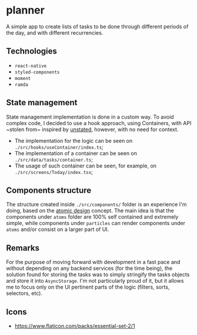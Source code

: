 # planner

A simple app to create lists of tasks to be done through different periods of the day, and with different recurrencies.

## Technologies

- `react-native`
- `styled-components`
- `moment`
- `ramda`

## State management

State management implementation is done in a custom way. To avoid complex code, I decided to use a hook approach, using Containers, with API ~stolen from~ inspired by [unstated](https://github.com/jamiebuilds/unstated), however, with no need for context.

- The implementation for the logic can be seen on `./src/hooks/useContainer/index.ts`;
- The implementation of a container can be seen on `./src/data/tasks/container.ts`;
- The usage of such container can be seen, for example, on `./src/screens/Today/index.tsx`;

## Components structure

The structure created inside `./src/components/` folder is an experience I'm doing, based on the [atomic design](https://bradfrost.com/blog/post/atomic-web-design/) concept. The main idea is that the components under `atoms` folder are 100% self contained and extremely simple, while components under `particles` can render components under `atoms` and/or consist on a larger part of UI.

## Remarks

For the purpose of moving forward with development in a fast pace and without depending on any backend services (for the time being), the solution found for storing the tasks was to simply stringify the tasks objects and store it into `AsyncStorage`. I'm not particularly proud of it, but it allows me to focus only on the UI pertinent parts of the logic (filters, sorts, selectors, etc).

## Icons

- https://www.flaticon.com/packs/essential-set-2/1
